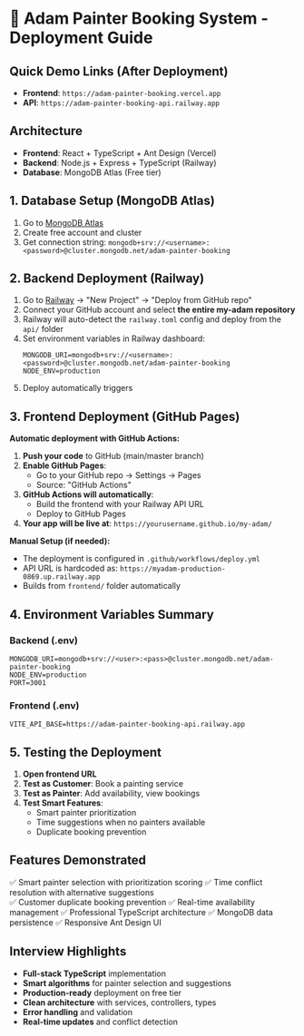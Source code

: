 # 🚀 Adam Painter Booking System - Deployment Guide

## Quick Demo Links (After Deployment)
- **Frontend**: `https://adam-painter-booking.vercel.app`
- **API**: `https://adam-painter-booking-api.railway.app`

## Architecture
- **Frontend**: React + TypeScript + Ant Design (Vercel)
- **Backend**: Node.js + Express + TypeScript (Railway)
- **Database**: MongoDB Atlas (Free tier)

## 1. Database Setup (MongoDB Atlas)

1. Go to [MongoDB Atlas](https://www.mongodb.com/cloud/atlas)
2. Create free account and cluster
3. Get connection string: `mongodb+srv://<username>:<password>@cluster.mongodb.net/adam-painter-booking`

## 2. Backend Deployment (Railway)

1. Go to [Railway](https://railway.app) → "New Project" → "Deploy from GitHub repo"
2. Connect your GitHub account and select **the entire my-adam repository**
3. Railway will auto-detect the `railway.toml` config and deploy from the `api/` folder
4. Set environment variables in Railway dashboard:
   ```
   MONGODB_URI=mongodb+srv://<username>:<password>@cluster.mongodb.net/adam-painter-booking
   NODE_ENV=production
   ```
5. Deploy automatically triggers

## 3. Frontend Deployment (GitHub Pages)

**Automatic deployment with GitHub Actions:**

1. **Push your code** to GitHub (main/master branch)
2. **Enable GitHub Pages**:
   - Go to your GitHub repo → Settings → Pages
   - Source: "GitHub Actions"
3. **GitHub Actions will automatically**:
   - Build the frontend with your Railway API URL
   - Deploy to GitHub Pages
4. **Your app will be live at**: `https://yourusername.github.io/my-adam/`

**Manual Setup (if needed):**
- The deployment is configured in `.github/workflows/deploy.yml`  
- API URL is hardcoded as: `https://myadam-production-0869.up.railway.app`
- Builds from `frontend/` folder automatically

## 4. Environment Variables Summary

### Backend (.env)
```
MONGODB_URI=mongodb+srv://<user>:<pass>@cluster.mongodb.net/adam-painter-booking
NODE_ENV=production
PORT=3001
```

### Frontend (.env)
```
VITE_API_BASE=https://adam-painter-booking-api.railway.app
```

## 5. Testing the Deployment

1. **Open frontend URL**
2. **Test as Customer**: Book a painting service
3. **Test as Painter**: Add availability, view bookings
4. **Test Smart Features**: 
   - Smart painter prioritization
   - Time suggestions when no painters available
   - Duplicate booking prevention

## Features Demonstrated
✅ Smart painter selection with prioritization scoring
✅ Time conflict resolution with alternative suggestions  
✅ Customer duplicate booking prevention
✅ Real-time availability management
✅ Professional TypeScript architecture
✅ MongoDB data persistence
✅ Responsive Ant Design UI

## Interview Highlights
- **Full-stack TypeScript** implementation
- **Smart algorithms** for painter selection and suggestions
- **Production-ready** deployment on free tier
- **Clean architecture** with services, controllers, types
- **Error handling** and validation
- **Real-time updates** and conflict detection